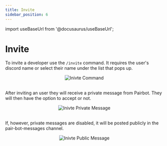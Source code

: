 ```yaml
---
title: Invite
sidebar_position: 6
---
```


import useBaseUrl from '@docusaurus/useBaseUrl';

# Invite

To invite a developer use the `/invite` command. It requires the user's discord name or select their name under the list that pops up.

<div align="center">
    <img class="default-border" src={useBaseUrl("/img/commands/invite.png")} alt="Inivte Command" />
</div>
<br/>

After inviting an user they will receive a private message from Pairbot. They will then have the option to accept or not.

<div align="center">
    <img class="default-border" src={useBaseUrl("/img/commands/invite-message.png")} alt="Inivte Private Message" />
</div>
<br/>

If, however, private messages are disabled, it will be posted publicly in the pair-bot-messages channel.

<div align="center">
    <img class="default-border" src={useBaseUrl("/img/commands/invite-public-message.png")} alt="Inivte Public Message" />
</div>
<br/>
